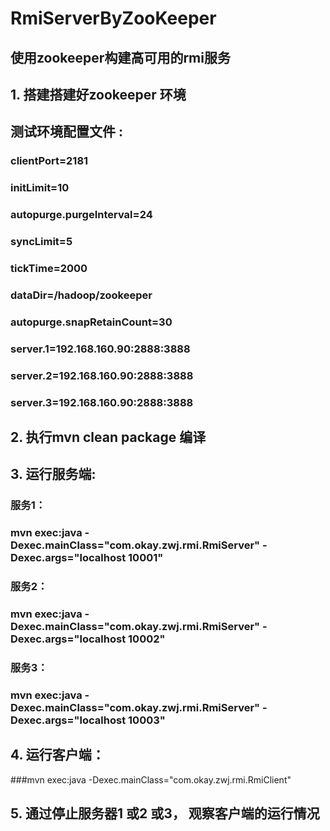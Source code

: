 # RmiServerByZooKeeper
## 使用zookeeper构建高可用的rmi服务
## 1. 搭建搭建好zookeeper 环境 
##   测试环境配置文件 :
###   clientPort=2181
###   initLimit=10
###   autopurge.purgeInterval=24
###   syncLimit=5
###   tickTime=2000
###   dataDir=/hadoop/zookeeper
###   autopurge.snapRetainCount=30
###   server.1=192.168.160.90:2888:3888
###   server.2=192.168.160.90:2888:3888
###   server.3=192.168.160.90:2888:3888
## 2. 执行mvn clean package  编译 
## 3. 运行服务端:
###  服务1：
###  mvn exec:java -Dexec.mainClass="com.okay.zwj.rmi.RmiServer" -Dexec.args="localhost 10001"
###  服务2：
###  mvn exec:java -Dexec.mainClass="com.okay.zwj.rmi.RmiServer" -Dexec.args="localhost 10002"
###  服务3：
###  mvn exec:java -Dexec.mainClass="com.okay.zwj.rmi.RmiServer" -Dexec.args="localhost 10003"
## 4. 运行客户端：
###mvn exec:java -Dexec.mainClass="com.okay.zwj.rmi.RmiClient"
## 5. 通过停止服务器1 或2 或3， 观察客户端的运行情况 
